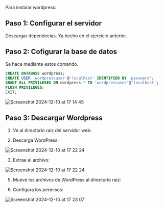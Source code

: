 Para instalar wordpress:

## Paso 1: Configurar el servidor
Descargar dependecias. Ya hecho en el ejercicio anterior.

## Paso 2: Cofigurar la base de datos
Se hace mediante estos comando.
```sql
CREATE DATABASE wordpress;
CREATE USER 'wordpressuser'@'localhost' IDENTIFIED BY 'password';
GRANT ALL PRIVILEGES ON wordpress.* TO 'wordpressuser'@'localhost';
FLUSH PRIVILEGES;
EXIT;
```
![Screenshot 2024-12-10 at 17 14 45](https://github.com/user-attachments/assets/a3a695fa-5cd0-49de-9db0-ec8d76c34ab0)

## Paso 3: Descargar Wordpress

1. Ve al directorio raíz del servidor web:

2. Descarga WordPress:

![Screenshot 2024-12-10 at 17 22 24](https://github.com/user-attachments/assets/5108bc99-87cc-42b0-8bf4-8b0d5cc471ca)

3. Extrae el archivo:

![Screenshot 2024-12-10 at 17 22 24](https://github.com/user-attachments/assets/82285787-aff5-46a0-8214-c533bf4a62f4)


5. Mueve los archivos de WordPress al directorio raíz:

6. Configura los permisos:

![Screenshot 2024-12-10 at 17 23 07](https://github.com/user-attachments/assets/16aa9108-d5a7-46ea-946a-620f02949fd8)
